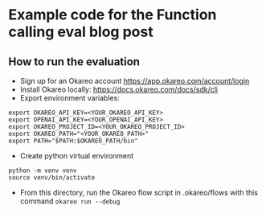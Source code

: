# Example code for the Function calling eval blog post

## How to run the evaluation

- Sign up for an Okareo account https://app.okareo.com/account/login
- Install Okareo locally: https://docs.okareo.com/docs/sdk/cli
- Export environment variables: 

```
export OKAREO_API_KEY=<YOUR_OKAREO_API_KEY>
export OPENAI_API_KEY=<YOUR_OPENAI_API_KEY>
export OKAREO_PROJECT_ID=<YOUR_OKAREO_PROJECT_ID>
export OKAREO_PATH="<YOUR_OKAREO_PATH>"
export PATH="$PATH:$OKAREO_PATH/bin"
```

- Create python virtual environment
```
python -m venv venv
source venv/bin/activate
```

- From this directory, run the Okareo flow script in .okareo/flows with this command ```okareo run --debug```
